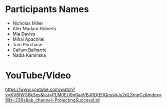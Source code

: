 # Participants Names

- Nicholas Miller
- Alex Madani-Roberts
- Mia Davies
- Mihai Apachitei
- Tom Purchase
- Callum Balharrie
- Nadia Kaminska

# YouTube/Video

https://www.youtube.com/watch?v=KV6IWG6k3es&list=PLM0EU9nRaeVBJRDtE0QessbJu2dLSmqCz&index=9&t=236s&ab_channel=ProjectingSuccessLtd
